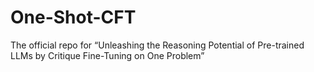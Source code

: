 # One-Shot-CFT
The official repo for “Unleashing the Reasoning Potential of Pre-trained LLMs by Critique Fine-Tuning on One Problem”
